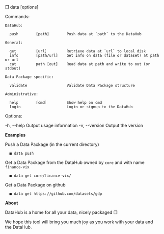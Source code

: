 
  ❒ data [options] <command> <args>

  Commands:

    DataHub:

      push        [path]        Push data at `path` to the DataHub

    General:

      get         [url]         Retrieve data at `url` to local disk
      info        [path/url]    Get info on data (file or dataset) at path or url
      cat         path [out]    Read data at path and write to out (or stdout)

    Data Package specific:

      validate                  Validate Data Package structure

    Administrative:

      help        [cmd]         Show help on cmd
      login                     Login or signup to the DataHub

  Options:

  -h, --help              Output usage information
  -v, --version           Output the version

  **Examples**

  Push a Data Package (in the current directory)

      ■ data push

  Get a Data Package from the DataHub owned by `core` and with name `finance-vix`

      ■ data get core/finance-vix/

  Get a Data Package on github

      ■ data get https://github.com/datasets/gdp


  **About**

  DataHub is a home for all your data, nicely packaged ❒

  We hope this tool will bring you much joy as you work with your data and the DataHub.


